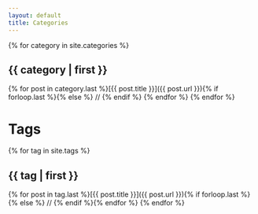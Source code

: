 ```yaml
---
layout: default
title: Categories
---
```


{% for category in site.categories %}
## {{ category | first }} ##
{% for post in category.last %}[{{ post.title }}]({{ post.url }}){% if forloop.last %}{% else %} // {% endif %} {% endfor %}
{% endfor %}

# Tags
{% for tag in site.tags %}
## {{ tag | first }}
{% for post in tag.last %}[{{ post.title }}]({{ post.url }}){% if forloop.last %}{% else %} // {% endif %}{% endfor %}
{% endfor %}